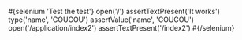 \#{selenium 'Test the test'} open('/') assertTextPresent('It works') type('name', 'COUCOU') assertValue('name', 'COUCOU') open('/application/index2') assertTextPresent('/index2') \#{/selenium}
